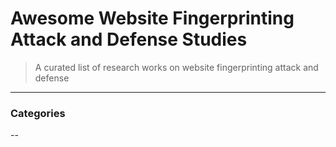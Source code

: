 # Awesome Website Fingerprinting Attack and Defense Studies
> A curated list of research works on website fingerprinting attack and defense

----
                    
### Categories
--  
